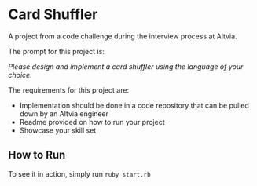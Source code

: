 # Card Shuffler

A project from a code challenge during the interview process at Altvia.

The prompt for this project is:

_Please design and implement a card shuffler using the language of your choice._

The requirements for this project are:

- Implementation should be done in a code repository that can be pulled down by an Altvia engineer
- Readme provided on how to run your project
- Showcase your skill set

## How to Run

To see it in action, simply run `ruby start.rb`
